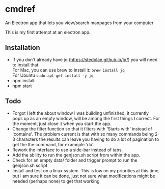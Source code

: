 # cmdref
An Electron app that lets you view/search manpages from your computer

This is my first attempt at an electron app.  

## Installation
* If you don't already have jq (https://stedolan.github.io/jq/) you will need to install that.  
	For Mac, you can use brew to install it: `brew install jq`<br>
	For Ubuntu `sudo apt-get install -y jq`
* npm install
* npm start




## Todo
* Forgot I left the about window I was building unfinished, it currently pops up as an empty window, will be among the first things I correct.  For the moment, just close it when you start the app.
* Change the filter function so that it filters with 'Starts with' instead of 'contains'.  The problem current is that with so many commands being 2-3 characters the results can leave you having to do a lot of pagination to get the the command, for examnple 'du'.
* Rework the interface to use a side-bar instead of tabs.
* Add the ability to run the genjson.sh script from within the app.
* Check for an empty data/ folder and trigger prompt to run the genjson.sh script
* Install and test on a linux system.  This is low on my priorities at this time, but I am sure it can be done, just not sure what modifications might be needed (perhaps none) to get that working
